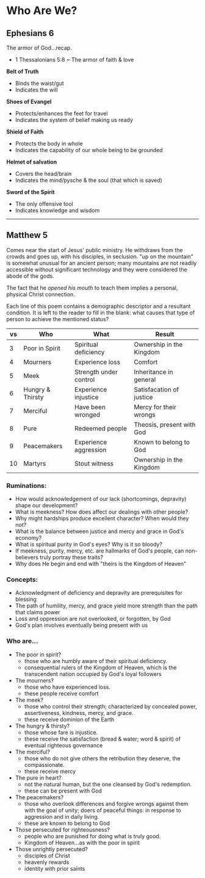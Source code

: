 # Who Are We?


## Ephesians 6

The armor of God...recap.
* 1 Thessalonians 5:8 ~ The armor of faith & love

**Belt of Truth**
* Binds the waist/gut
* Indicates the will

**Shoes of Evangel**
* Protects/enhances the feet for travel
* Indicates the system of belief making us ready

**Shield of Faith**
* Protects the body in whole
* Indicates the capability of our whole being to be grounded

**Helmet of salvation**
* Covers the head/brain
* Indicates the mind/pysche & the soul (that which is saved)

**Sword of the Spirit**
* The only offensive tool
* Indicates knowledge and wisdom


----


## Matthew 5

Comes near the start of Jesus' public ministry.
He withdraws from the crowds and goes up, with his disciples, in seclusion.
"up on the mountain" is somewhat unusual for an ancient person; many mountains are not readily accessible without significant technology and they were considered the abode of the gods.

The fact that he _opened his mouth_ to teach them implies a personal, physical Christ connection.


Each line of this poem contains a demographic descriptor and a resultant condition.
It is left to the reader to fill in the blank: what causes that type of person to achieve the mentioned status?

|vs|Who|What|Result|
|---|---|---|---|
|3|Poor in Spirit|Spiritual deficiency|Ownership in the Kingdom|
|4|Mourners|Experience loss|Comfort|
|5|Meek|Strength under control|Inheritance in general|
|6|Hungry & Thirsty|Experience injustice|Satisfacation of justice|
|7|Merciful|Have been wronged|Mercy for their wrongs|
|8|Pure|Redeemed people|Theosis, present with God|
|9|Peacemakers|Experience aggression|Known to belong to God|
|10|Martyrs|Stout witness|Ownership in the Kingdom|


### Ruminations:
* How would acknowledgement of our lack (shortcomings, depravity) shape our development?
* What is meekness?  How does affect our dealings with other people?
* Why might hardships produce excellent character?  When would they not?
* What is the balance between justice and mercy and grace in God's economy?
* What is spiritual purity in God's eyes?  Why is it so bloody?
* If meekness, purity, mercy, etc. are hallmarks of God's people, can non-believers truly portray these traits?
* Why does He begin and end with "theirs is the Kingdom of Heaven"


### Concepts:
* Acknowledgment of deficiency and depravity are prerequisites for blessing
* The path of humility, mercy, and grace yield more strength than the path that claims power
* Loss and oppression are not overlooked, or forgotten, by God
* God's plan involves eventually being present with us

### Who are...
- The poor in spirit?
  - those who are humbly aware of their spiritual deficiency.
  - consequential rulers of the Kingdom of Heaven, which is the transcendent nation occupied by God's loyal followers
- The mourners?
  - those who have experienced loss.
  - these people receive comfort
- The meek?
  - those who control their strength; characterized by concealed power, assertiveness, kindness, mercy, and grace.
  - these receive dominion of the Earth
- The hungry & thirsty?
  - those whose fare is injustice.
  - these receive the satisfaction (bread & water; word & spirit) of eventual righteous governance
- The merciful?
  - those who do not give others the retribution they deserve, the compassionate.
  - these receive mercy
- The pure in heart?
  - not the natural human, but the one cleansed by God's redemption.
  - these can be present with God
- The peacemakers?
  - those who overlook differences and forgive wrongs against them with the goal of unity; doers of peaceful things: in response to aggression and in daily living.
  - these are known to belong to God
- Those persecuted for righteousness?
  - people who are punished for doing what is truly good.
  - Kingdom of Heaven...as with the poor in spirit
- Those unrightly persecuted?
  - disciples of Christ
  - heavenly rewards
  - identity with prior saints
